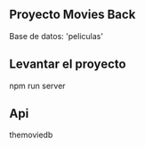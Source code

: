 ## Proyecto Movies Back

Base de datos: 'peliculas'

## Levantar el proyecto

npm run server

## Api

themoviedb

